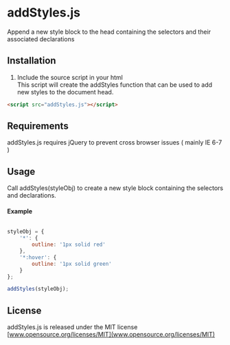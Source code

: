 # addStyles.js
Append a new style block to the head containing the selectors and their associated declarations <br>

## Installation
1. Include the source script in your html <br>
This script will create the addStyles function that can be used to add new styles to the document head.
```html
<script src="addStyles.js"></script>
```

## Requirements
addStyles.js requires jQuery to prevent cross browser issues ( mainly IE 6-7 )

## Usage
Call addStyles(styleObj) to create a new style block containing the selectors and declarations. <br>
   
#### Example
```js

styleObj = {
    '*': {
        outline: '1px solid red'
    },
    '*:hover': {
        outline: '1px solid green'
    }
};

addStyles(styleObj);

```

## License 
addStyles.js is released under the MIT license <br>
[www.opensource.org/licenses/MIT](www.opensource.org/licenses/MIT)
